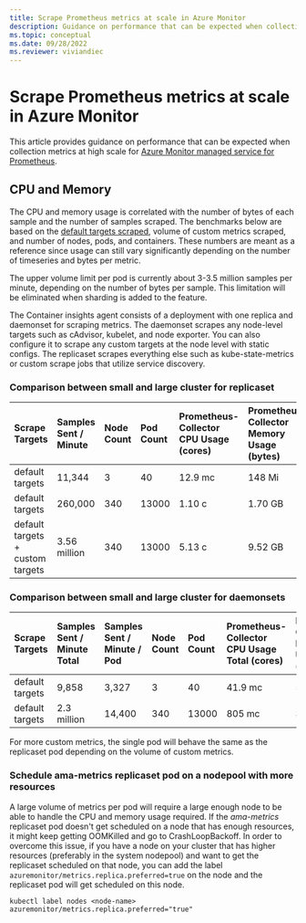 ```yaml
---
title: Scrape Prometheus metrics at scale in Azure Monitor
description: Guidance on performance that can be expected when collection metrics at high scale for Azure Monitor managed service for Prometheus.
ms.topic: conceptual
ms.date: 09/28/2022
ms.reviewer: viviandiec
---
```


# Scrape Prometheus metrics at scale in Azure Monitor
This article provides guidance on performance that can be expected when collection metrics at high scale for [Azure Monitor managed service for Prometheus](prometheus-metrics-overview.md). 


## CPU and Memory
The CPU and memory usage is correlated with the number of bytes of each sample and the number of samples scraped. The benchmarks below are based on the [default targets scraped](prometheus-metrics-scrape-default.md), volume of custom metrics scraped, and number of nodes, pods, and containers. These numbers are meant as a reference since usage can still vary significantly depending on the number of timeseries and bytes per metric.

The upper volume limit per pod is currently about 3-3.5 million samples per minute, depending on the number of bytes per sample. This limitation will be eliminated when sharding is added to the feature.

The Container insights agent consists of a deployment with one replica and daemonset for scraping metrics. The daemonset scrapes any node-level targets such as cAdvisor, kubelet, and node exporter. You can also configure it to scrape any custom targets at the node level with static configs. The replicaset scrapes everything else such as kube-state-metrics or custom scrape jobs that utilize service discovery.

### Comparison between small and large cluster for replicaset

| Scrape Targets | Samples Sent / Minute | Node Count | Pod Count | Prometheus-Collector CPU Usage (cores) |Prometheus-Collector Memory Usage (bytes) |
|:---|:---|:---|:---|:---|:---|
| default targets | 11,344 | 3 | 40 | 12.9 mc | 148 Mi |
| default targets | 260,000  | 340 | 13000 | 1.10 c | 1.70 GB |
| default targets<br>+ custom targets | 3.56 million | 340 | 13000 | 5.13 c | 9.52 GB |

### Comparison between small and large cluster for daemonsets

| Scrape Targets | Samples Sent / Minute Total | Samples Sent / Minute / Pod |  Node Count | Pod Count | Prometheus-Collector CPU Usage Total (cores) |Prometheus-Collector Memory Usage Total (bytes) | Prometheus-Collector CPU Usage / Pod (cores) |Prometheus-Collector Memory Usage / Pod (bytes) |
|:---|:---|:---|:---|:---|:---|:---|:---|:---|
| default targets | 9,858 | 3,327 | 3 | 40 | 41.9 mc | 581 Mi | 14.7 mc | 189 Mi |
| default targets | 2.3 million | 14,400 | 340 | 13000 | 805 mc | 305.34 GB | 2.36 mc | 898 Mi |

For more custom metrics, the single pod will behave the same as the replicaset pod depending on the volume of custom metrics.


### Schedule ama-metrics replicaset pod on a nodepool with more resources 

A large volume of metrics per pod will require a large enough node to be able to handle the CPU and memory usage required. If the *ama-metrics* replicaset pod doesn't get scheduled on a node that has enough resources, it might keep getting OOMKilled and go to CrashLoopBackoff. In order to overcome this issue, if you have a node on your cluster that has higher resources (preferably in the system nodepool) and want to get the replicaset scheduled on that node, you can add the label `azuremonitor/metrics.replica.preferred=true` on the node and the replicaset pod will get scheduled on this node.  

  ```
  kubectl label nodes <node-name> azuremonitor/metrics.replica.preferred="true"
  ```
